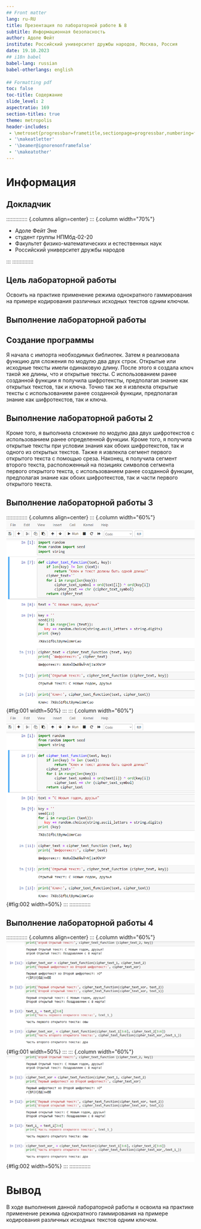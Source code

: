 ```yaml
---
## Front matter
lang: ru-RU
title: Презентация по лабораторной работе № 8
subtitle: Информационная безопасность
author: Адоле Фейт 
institute: Российский университет дружбы народов, Москва, Россия
date: 19.10.2023
## i18n babel
babel-lang: russian
babel-otherlangs: english

## Formatting pdf
toc: false
toc-title: Содержание
slide_level: 2
aspectratio: 169
section-titles: true
theme: metropolis
header-includes:
 - \metroset{progressbar=frametitle,sectionpage=progressbar,numbering=fraction}
 - '\makeatletter'
 - '\beamer@ignorenonframefalse'
 - '\makeatother'
---
```


# Информация

## Докладчик

:::::::::::::: {.columns align=center}
::: {.column width="70%"}

* Адоле Фейт Эне
* студент группы НПМбд-02-20
* Факультет физико-математических и естественных наук
* Российский университет дружбы народов


:::
::::::::::::::

## Цель лабораторной работы

Освоить на практике применение режима однократного гаммирования на
примере кодирования различных исходных текстов одним ключом.


## Выполнение лабораторной работы

## Создание программы

Я начала с импорта необходимых библиотек. 
Затем я реализовала функцию для сложения по модулю два двух строк. Открытые или исходные тексты имели одинаковую длину. 
После этого я создала ключ такой же длины, что и открытые тексты. 
С использованием ранее созданной функции я получила шифротексты, предполагая знание как открытых текстов, так и ключа. 
Точно так же я извлекла открытые тексты с использованием ранее созданной функции, предполагая знание как шифротекстов, так и ключа. 

## Выполнение лабораторной работы 2

Кроме того, я выполнила сложение по модулю два двух шифротекстов с использованием ранее определенной функции. 
Кроме того, я получила открытые тексты при условии знания как обоих шифротекстов, так и одного из открытых текстов. 
Также я извлекла сегмент первого открытого текста с помощью среза. Наконец, я получила сегмент второго текста, расположенный 
на позициях символов сегмента первого открытого текста, с использованием ранее созданной функции, предполагая знание как обоих шифротекстов, 
так и части первого открытого текста.

## Выполнение лабораторной работы 3

:::::::::::::: {.columns align=center}
::: {.column width="60%"}
![Приложение, реализующее режим однократного гаммирования для двух
текстов одним ключом, Часть 1](../image/lab8.1.png){#fig:001 width=50%}
:::
::: {.column width="60%"}
![Код](../image/lab8.1.png){#fig:002 width=50%}
:::
::::::::::::::

## Выполнение лабораторной работы 4

:::::::::::::: {.columns align=center}
::: {.column width="60%"}
![ Приложение, реализующее режим однократного гаммирования для двух
текстов одним ключом, Часть 2](../image/lab8.2.png){#fig:001 width=50%}
:::
::: {.column width="60%"}
![Код](../image/lab8.2.png){#fig:002 width=50%}
:::
::::::::::::::


# Вывод

В ходе выполнения данной лабораторной работы я освоила на практике применение режима 
однократного гаммирования на примере кодирования различных исходных текстов одним ключом.